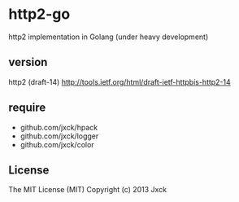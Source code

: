 # http2-go

http2 implementation in Golang
(under heavy development)


## version

http2 (draft-14)
http://tools.ietf.org/html/draft-ietf-httpbis-http2-14


## require

- github.com/jxck/hpack
- github.com/jxck/logger
- github.com/jxck/color


## License

The MIT License (MIT)
Copyright (c) 2013 Jxck
